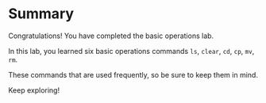 # Summary

Congratulations! You have completed the basic operations lab.

In this lab, you learned six basic operations commands `ls`, `clear`, `cd`, `cp`, `mv`, `rm`.

These commands that are used frequently, so be sure to keep them in mind.

Keep exploring!
